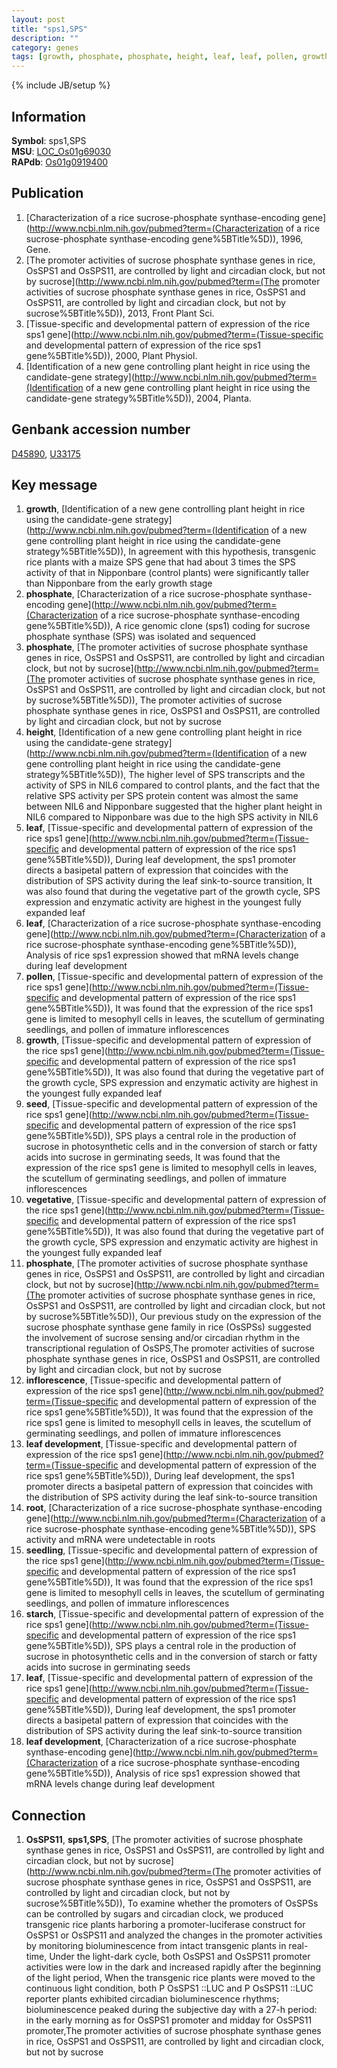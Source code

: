 ```yaml
---
layout: post
title: "sps1,SPS"
description: ""
category: genes
tags: [growth, phosphate, phosphate, height, leaf, leaf, pollen, growth, seed, vegetative, phosphate, inflorescence, leaf development, root, seedling, starch, leaf, leaf development]
---
```

{% include JB/setup %}

## Information
__Symbol__: sps1,SPS  
__MSU__: [LOC_Os01g69030](http://rice.plantbiology.msu.edu/cgi-bin/ORF_infopage.cgi?orf=LOC_Os01g69030)  
__RAPdb__: [Os01g0919400](http://rapdb.dna.affrc.go.jp/viewer/gbrowse_details/irgsp1?name=Os01g0919400)  

## Publication
1. [Characterization of a rice sucrose-phosphate synthase-encoding gene](http://www.ncbi.nlm.nih.gov/pubmed?term=(Characterization of a rice sucrose-phosphate synthase-encoding gene%5BTitle%5D)), 1996, Gene.
2. [The promoter activities of sucrose phosphate synthase genes in rice, OsSPS1 and OsSPS11, are controlled by light and circadian clock, but not by sucrose](http://www.ncbi.nlm.nih.gov/pubmed?term=(The promoter activities of sucrose phosphate synthase genes in rice, OsSPS1 and OsSPS11, are controlled by light and circadian clock, but not by sucrose%5BTitle%5D)), 2013, Front Plant Sci.
3. [Tissue-specific and developmental pattern of expression of the rice sps1 gene](http://www.ncbi.nlm.nih.gov/pubmed?term=(Tissue-specific and developmental pattern of expression of the rice sps1 gene%5BTitle%5D)), 2000, Plant Physiol.
4. [Identification of a new gene controlling plant height in rice using the candidate-gene strategy](http://www.ncbi.nlm.nih.gov/pubmed?term=(Identification of a new gene controlling plant height in rice using the candidate-gene strategy%5BTitle%5D)), 2004, Planta.

## Genbank accession number
[D45890](http://www.ncbi.nlm.nih.gov/nuccore/D45890), [U33175](http://www.ncbi.nlm.nih.gov/nuccore/U33175)

## Key message
1. __growth__, [Identification of a new gene controlling plant height in rice using the candidate-gene strategy](http://www.ncbi.nlm.nih.gov/pubmed?term=(Identification of a new gene controlling plant height in rice using the candidate-gene strategy%5BTitle%5D)),  In agreement with this hypothesis, transgenic rice plants with a maize SPS gene that had about 3 times the SPS activity of that in Nipponbare (control plants) were significantly taller than Nipponbare from the early growth stage
2. __phosphate__, [Characterization of a rice sucrose-phosphate synthase-encoding gene](http://www.ncbi.nlm.nih.gov/pubmed?term=(Characterization of a rice sucrose-phosphate synthase-encoding gene%5BTitle%5D)), A rice genomic clone (sps1) coding for sucrose phosphate synthase (SPS) was isolated and sequenced
3. __phosphate__, [The promoter activities of sucrose phosphate synthase genes in rice, OsSPS1 and OsSPS11, are controlled by light and circadian clock, but not by sucrose](http://www.ncbi.nlm.nih.gov/pubmed?term=(The promoter activities of sucrose phosphate synthase genes in rice, OsSPS1 and OsSPS11, are controlled by light and circadian clock, but not by sucrose%5BTitle%5D)), The promoter activities of sucrose phosphate synthase genes in rice, OsSPS1 and OsSPS11, are controlled by light and circadian clock, but not by sucrose
4. __height__, [Identification of a new gene controlling plant height in rice using the candidate-gene strategy](http://www.ncbi.nlm.nih.gov/pubmed?term=(Identification of a new gene controlling plant height in rice using the candidate-gene strategy%5BTitle%5D)),  The higher level of SPS transcripts and the activity of SPS in NIL6 compared to control plants, and the fact that the relative SPS activity per SPS protein content was almost the same between NIL6 and Nipponbare suggested that the higher plant height in NIL6 compared to Nipponbare was due to the high SPS activity in NIL6
5. __leaf__, [Tissue-specific and developmental pattern of expression of the rice sps1 gene](http://www.ncbi.nlm.nih.gov/pubmed?term=(Tissue-specific and developmental pattern of expression of the rice sps1 gene%5BTitle%5D)),  During leaf development, the sps1 promoter directs a basipetal pattern of expression that coincides with the distribution of SPS activity during the leaf sink-to-source transition, It was also found that during the vegetative part of the growth cycle, SPS expression and enzymatic activity are highest in the youngest fully expanded leaf
6. __leaf__, [Characterization of a rice sucrose-phosphate synthase-encoding gene](http://www.ncbi.nlm.nih.gov/pubmed?term=(Characterization of a rice sucrose-phosphate synthase-encoding gene%5BTitle%5D)),  Analysis of rice sps1 expression showed that mRNA levels change during leaf development
7. __pollen__, [Tissue-specific and developmental pattern of expression of the rice sps1 gene](http://www.ncbi.nlm.nih.gov/pubmed?term=(Tissue-specific and developmental pattern of expression of the rice sps1 gene%5BTitle%5D)),  It was found that the expression of the rice sps1 gene is limited to mesophyll cells in leaves, the scutellum of germinating seedlings, and pollen of immature inflorescences
8. __growth__, [Tissue-specific and developmental pattern of expression of the rice sps1 gene](http://www.ncbi.nlm.nih.gov/pubmed?term=(Tissue-specific and developmental pattern of expression of the rice sps1 gene%5BTitle%5D)),  It was also found that during the vegetative part of the growth cycle, SPS expression and enzymatic activity are highest in the youngest fully expanded leaf
9. __seed__, [Tissue-specific and developmental pattern of expression of the rice sps1 gene](http://www.ncbi.nlm.nih.gov/pubmed?term=(Tissue-specific and developmental pattern of expression of the rice sps1 gene%5BTitle%5D)),  SPS plays a central role in the production of sucrose in photosynthetic cells and in the conversion of starch or fatty acids into sucrose in germinating seeds, It was found that the expression of the rice sps1 gene is limited to mesophyll cells in leaves, the scutellum of germinating seedlings, and pollen of immature inflorescences
10. __vegetative__, [Tissue-specific and developmental pattern of expression of the rice sps1 gene](http://www.ncbi.nlm.nih.gov/pubmed?term=(Tissue-specific and developmental pattern of expression of the rice sps1 gene%5BTitle%5D)),  It was also found that during the vegetative part of the growth cycle, SPS expression and enzymatic activity are highest in the youngest fully expanded leaf
11. __phosphate__, [The promoter activities of sucrose phosphate synthase genes in rice, OsSPS1 and OsSPS11, are controlled by light and circadian clock, but not by sucrose](http://www.ncbi.nlm.nih.gov/pubmed?term=(The promoter activities of sucrose phosphate synthase genes in rice, OsSPS1 and OsSPS11, are controlled by light and circadian clock, but not by sucrose%5BTitle%5D)),  Our previous study on the expression of the sucrose phosphate synthase gene family in rice (OsSPSs) suggested the involvement of sucrose sensing and/or circadian rhythm in the transcriptional regulation of OsSPS,The promoter activities of sucrose phosphate synthase genes in rice, OsSPS1 and OsSPS11, are controlled by light and circadian clock, but not by sucrose
12. __inflorescence__, [Tissue-specific and developmental pattern of expression of the rice sps1 gene](http://www.ncbi.nlm.nih.gov/pubmed?term=(Tissue-specific and developmental pattern of expression of the rice sps1 gene%5BTitle%5D)),  It was found that the expression of the rice sps1 gene is limited to mesophyll cells in leaves, the scutellum of germinating seedlings, and pollen of immature inflorescences
13. __leaf development__, [Tissue-specific and developmental pattern of expression of the rice sps1 gene](http://www.ncbi.nlm.nih.gov/pubmed?term=(Tissue-specific and developmental pattern of expression of the rice sps1 gene%5BTitle%5D)),  During leaf development, the sps1 promoter directs a basipetal pattern of expression that coincides with the distribution of SPS activity during the leaf sink-to-source transition
14. __root__, [Characterization of a rice sucrose-phosphate synthase-encoding gene](http://www.ncbi.nlm.nih.gov/pubmed?term=(Characterization of a rice sucrose-phosphate synthase-encoding gene%5BTitle%5D)),  SPS activity and mRNA were undetectable in roots
15. __seedling__, [Tissue-specific and developmental pattern of expression of the rice sps1 gene](http://www.ncbi.nlm.nih.gov/pubmed?term=(Tissue-specific and developmental pattern of expression of the rice sps1 gene%5BTitle%5D)),  It was found that the expression of the rice sps1 gene is limited to mesophyll cells in leaves, the scutellum of germinating seedlings, and pollen of immature inflorescences
16. __starch__, [Tissue-specific and developmental pattern of expression of the rice sps1 gene](http://www.ncbi.nlm.nih.gov/pubmed?term=(Tissue-specific and developmental pattern of expression of the rice sps1 gene%5BTitle%5D)),  SPS plays a central role in the production of sucrose in photosynthetic cells and in the conversion of starch or fatty acids into sucrose in germinating seeds
17. __leaf__, [Tissue-specific and developmental pattern of expression of the rice sps1 gene](http://www.ncbi.nlm.nih.gov/pubmed?term=(Tissue-specific and developmental pattern of expression of the rice sps1 gene%5BTitle%5D)),  During leaf development, the sps1 promoter directs a basipetal pattern of expression that coincides with the distribution of SPS activity during the leaf sink-to-source transition
18. __leaf development__, [Characterization of a rice sucrose-phosphate synthase-encoding gene](http://www.ncbi.nlm.nih.gov/pubmed?term=(Characterization of a rice sucrose-phosphate synthase-encoding gene%5BTitle%5D)),  Analysis of rice sps1 expression showed that mRNA levels change during leaf development

## Connection
1. __OsSPS11__, __sps1,SPS__, [The promoter activities of sucrose phosphate synthase genes in rice, OsSPS1 and OsSPS11, are controlled by light and circadian clock, but not by sucrose](http://www.ncbi.nlm.nih.gov/pubmed?term=(The promoter activities of sucrose phosphate synthase genes in rice, OsSPS1 and OsSPS11, are controlled by light and circadian clock, but not by sucrose%5BTitle%5D)),  To examine whether the promoters of OsSPSs can be controlled by sugars and circadian clock, we produced transgenic rice plants harboring a promoter-luciferase construct for OsSPS1 or OsSPS11 and analyzed the changes in the promoter activities by monitoring bioluminescence from intact transgenic plants in real-time, Under the light-dark cycle, both OsSPS1 and OsSPS11 promoter activities were low in the dark and increased rapidly after the beginning of the light period, When the transgenic rice plants were moved to the continuous light condition, both P OsSPS1 ::LUC and P OsSPS11 ::LUC reporter plants exhibited circadian bioluminescence rhythms; bioluminescence peaked during the subjective day with a 27-h period: in the early morning as for OsSPS1 promoter and midday for OsSPS11 promoter,The promoter activities of sucrose phosphate synthase genes in rice, OsSPS1 and OsSPS11, are controlled by light and circadian clock, but not by sucrose


